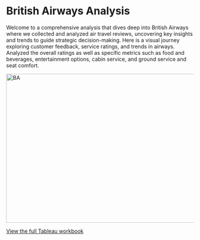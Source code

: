 # British Airways Analysis

Welcome to a comprehensive analysis that dives deep into British Airways where we collected and analyzed air travel reviews, uncovering key insights and trends to guide strategic decision-making.
Here is a visual journey exploring customer feedback, service ratings, and trends in airways. Analyzed the overall ratings as well as specific metrics such as food and beverages, entertainment options, cabin service, and ground service and seat comfort.

<img width="750"  height="400" alt="BA" src="https://github.com/Kurrepoojitha/BritishAirways_Analysis/assets/152108402/87bee489-4e04-4ae5-a6de-4249aa60523a">

<font color="blue">[View the full Tableau workbook](https://public.tableau.com/views/BritishAirways_Analysis/Dashboard1?:language=en-GB&:sid=&:display_count=n&:origin=viz_share_link)</font>

